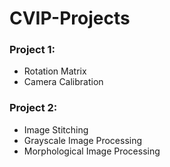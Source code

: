 # CVIP-Projects

### Project 1:
  - Rotation Matrix
  - Camera Calibration  

### Project 2: 
  - Image Stitching 
  - Grayscale Image Processing
  - Morphological Image Processing
